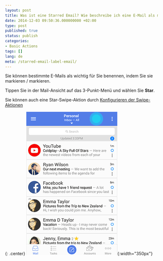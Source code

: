 ```yaml
---
layout: post
title: Was ist eine Starred Email? Wie beschreibe ich eine E-Mail als markiert?
date: 2014-12-03 09:50:36.000000000 +02:00
type: post
published: true
status: publish
categories:
- Basic Actions
tags: []
lang: de
meta: /starred-email-label-email/
---
```


Sie können bestimmte E-Mails als wichtig für Sie benennen, indem Sie sie markieren / markieren.

Tippen Sie in der Mail-Ansicht auf das 3-Punkt-Menü und wählen Sie **Star**.

Sie können auch eine Star-Swipe-Aktion durch [Konfigurieren der Swipe-Aktionen](/configure-left-right-swipe-menu/)

{: .center}
![email 3 dots star](/assets/email3dots_star.gif){:width="350px"}
